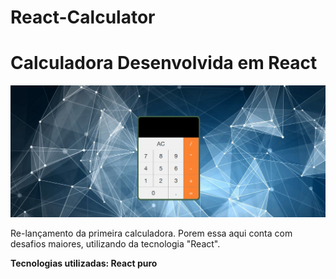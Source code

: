 # React-Calculator
# Calculadora Desenvolvida em React

<img src="./src/prints/calculadoraprint.png">

Re-lançamento da primeira calculadora. Porem essa aqui conta com desafios maiores, utilizando da tecnologia "React".

**Tecnologias utilizadas: React puro**
